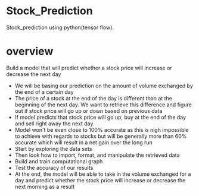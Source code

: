 # Stock_Prediction
Stock_prediction using python(tensor flow).
# overview
 Build a model that will predict whether a stock price will increase or decrease the next day
- We will be basing our prediction on the amount of volume exchanged by the end of a certain day
- The price of a stock at the end of the day is different than at the beginning of the next day. We want to retrieve
    this difference and figure out if stock price will go up or down based on previous data
- If model predicts that stock price will go up, buy at the end of the day and sell right away the next day
- Model won't be even close to 100% accurate as this is nigh impossible to achieve with regards to stocks but will be
    generally more than 60% accurate which will result in a net gain over the long run
- Start by exploring the data sets
- Then look how to import, format, and manipulate the retrieved data
- Build and train computational graph
- Test the accuracy of our results
- At the end, the model will be able to take in the volume exchanged for a day and predict whether the stock price will
    increase or decrease the next morning as a result
